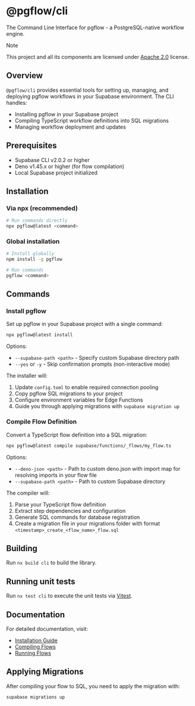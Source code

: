 # @pgflow/cli

The Command Line Interface for pgflow - a PostgreSQL-native workflow engine.

> [!NOTE]
> This project and all its components are licensed under [Apache 2.0](./LICENSE) license.

## Overview

`@pgflow/cli` provides essential tools for setting up, managing, and deploying pgflow workflows in your Supabase environment. The CLI handles:

- Installing pgflow in your Supabase project
- Compiling TypeScript workflow definitions into SQL migrations
- Managing workflow deployment and updates

## Prerequisites

- Supabase CLI v2.0.2 or higher
- Deno v1.45.x or higher (for flow compilation)
- Local Supabase project initialized

## Installation

### Via npx (recommended)

```bash
# Run commands directly
npx pgflow@latest <command>
```

### Global installation

```bash
# Install globally
npm install -g pgflow

# Run commands
pgflow <command>
```

## Commands

### Install pgflow

Set up pgflow in your Supabase project with a single command:

```bash
npx pgflow@latest install
```

Options:

- `--supabase-path <path>` - Specify custom Supabase directory path
- `--yes` or `-y` - Skip confirmation prompts (non-interactive mode)

The installer will:

1. Update `config.toml` to enable required connection pooling
2. Copy pgflow SQL migrations to your project
3. Configure environment variables for Edge Functions
4. Guide you through applying migrations with `supabase migration up`

### Compile Flow Definition

Convert a TypeScript flow definition into a SQL migration:

```bash
npx pgflow@latest compile supabase/functions/_flows/my_flow.ts
```

Options:

- `--deno-json <path>` - Path to custom deno.json with import map for resolving imports in your flow file
- `--supabase-path <path>` - Path to custom Supabase directory

The compiler will:

1. Parse your TypeScript flow definition
2. Extract step dependencies and configuration
3. Generate SQL commands for database registration
4. Create a migration file in your migrations folder with format `<timestamp>_create_<flow_name>_flow.sql`

## Building

Run `nx build cli` to build the library.

## Running unit tests

Run `nx test cli` to execute the unit tests via [Vitest](https://vitest.dev/).

## Documentation

For detailed documentation, visit:

- [Installation Guide](https://pgflow.dev/getting-started/install-pgflow/)
- [Compiling Flows](https://pgflow.dev/getting-started/compile-to-sql/)
- [Running Flows](https://pgflow.dev/getting-started/run-flow/)

## Applying Migrations

After compiling your flow to SQL, you need to apply the migration with:

```bash
supabase migrations up
```
